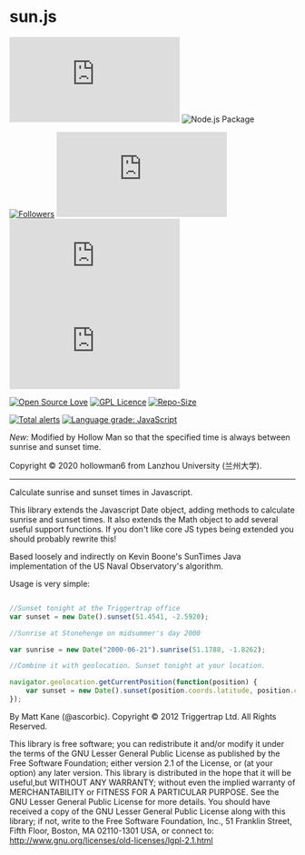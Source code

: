 sun.js
======

[![last-commit](https://img.shields.io/github/last-commit/HollowMan6/sun.js)](../../graphs/commit-activity)
![Node.js Package](https://github.com/HollowMan6/sun.js/workflows/Node.js%20Package/badge.svg)

[![Followers](https://img.shields.io/github/followers/HollowMan6?style=social)](https://github.com/HollowMan6?tab=followers)
[![watchers](https://img.shields.io/github/watchers/HollowMan6/sun.js?style=social)](../../watchers)
[![stars](https://img.shields.io/github/stars/HollowMan6/sun.js?style=social)](../../stargazers)
[![forks](https://img.shields.io/github/forks/HollowMan6/sun.js?style=social)](../../network/members)

[![Open Source Love](https://img.shields.io/badge/-%E2%9D%A4%20Open%20Source-Green?style=flat-square&logo=Github&logoColor=white&link=https://hollowman6.github.io/fund.html)](https://hollowman6.github.io/fund.html)
[![GPL Licence](https://img.shields.io/badge/license-GPL-blue)](https://opensource.org/licenses/GPL-3.0/)
[![Repo-Size](https://img.shields.io/github/repo-size/HollowMan6/sun.js.svg)](../../archive/master.zip)

[![Total alerts](https://img.shields.io/lgtm/alerts/g/HollowMan6/sun.js.svg?logo=lgtm&logoWidth=18)](https://lgtm.com/projects/g/HollowMan6/sun.js/alerts/)
[![Language grade: JavaScript](https://img.shields.io/lgtm/grade/javascript/g/HollowMan6/sun.js.svg?logo=lgtm&logoWidth=18)](https://lgtm.com/projects/g/HollowMan6/sun.js/context:javascript)

*New:* Modified by Hollow Man so that the specified time is always between sunrise and sunset time.

Copyright © 2020 hollowman6 from Lanzhou University (兰州大学).

---

Calculate sunrise and sunset times in Javascript.

This library extends the Javascript Date object, adding methods to calculate sunrise and sunset times. It also extends the Math object to add several useful support functions. If you don't like core JS types being extended you should probably rewrite this!

Based loosely and indirectly on Kevin Boone's SunTimes Java implementation of the US Naval Observatory's algorithm.

Usage is very simple:

```javascript

//Sunset tonight at the Triggertrap office
var sunset = new Date().sunset(51.4541, -2.5920);

//Sunrise at Stonehenge on midsummer's day 2000

var sunrise = new Date("2000-06-21").sunrise(51.1788, -1.8262);

//Combine it with geolocation. Sunset tonight at your location.

navigator.geolocation.getCurrentPosition(function(position) {
   	var sunset = new Date().sunset(position.coords.latitude, position.coords.longitude);
});

```

By Matt Kane (@ascorbic). Copyright © 2012 Triggertrap Ltd. All Rights Reserved.

This library is free software; you can redistribute it and/or modify it under the terms of the GNU Lesser General
Public License as published by the Free Software Foundation; either version 2.1 of the License, or (at your option)
any later version.
This library is distributed in the hope that it will be useful,but WITHOUT ANY WARRANTY; without even the implied
warranty of MERCHANTABILITY or FITNESS FOR A PARTICULAR PURPOSE.  See the GNU Lesser General Public License for more
details.
You should have received a copy of the GNU Lesser General Public License along with this library; if not, write to
the Free Software Foundation, Inc., 51 Franklin Street, Fifth Floor, Boston, MA  02110-1301  USA,
or connect to: http://www.gnu.org/licenses/old-licenses/lgpl-2.1.html

